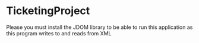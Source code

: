 # TicketingProject
Please you must install the JDOM library to be able to run this application as this program writes to and reads from XML
